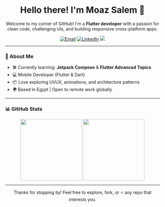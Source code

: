 <div align="center">

  #  Hello there! I'm Moaz Salem 👋

Welcome to my corner of GitHub! I'm a **Flutter developer** with a passion for clean code, challenging UIs, and building responsive cross-platform apps.

<a href="mailto:moaztalaat6@gmail.com"><img src="https://img.shields.io/badge/Email-D14836?style=for-the-badge&logo=gmail&logoColor=white" alt="Email"></a>
<a href="https://linkedin.com/in/moaztalaat"><img src="https://img.shields.io/badge/LinkedIn-0077B5?style=for-the-badge&logo=linkedin&logoColor=white" alt="LinkedIn"></a>
![](https://vbr.nathanchung.dev/badge?page_id==MoazSalemsBadge&lcolor=000&color=fff&style=for-the-badge&logo=Github&logoColor=ffffff&text=Page%20Viewers)

</div>

---

### 🚀 About Me
* 🛠 Currently learning: **Jetpack Compose** & **Flutter Advanced Topics**
* 💻 Mobile Developer (Flutter & Dart)
* 📦 Love exploring UI/UX, animations, and architecture patterns
* 🌍 Based in Egypt | Open to remote work globally

---

### 📊 GitHub Stats

<p align="center">
  <img height=200 align="center" src="https://github-readme-stats.vercel.app/api?username=MoazSalem&bg_color=000000&title_color=ffffff&text_color=ffffff&icon_color=ffffff" />
  <img height=200 align="center" src="https://github-readme-stats.vercel.app/api/top-langs?username=MoazSalem&layout=compact&langs_count=8&card_width=320&bg_color=000000&title_color=ffffff&text_color=ffffff&icon_color=ffffff" />
</p>


---

<p align="center">
Thanks for stopping by! Feel free to explore, fork, or ⭐️ any repo that interests you.
</p>
